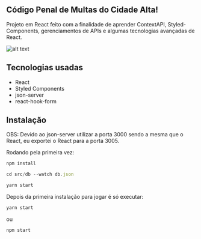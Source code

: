 ## Código Penal de Multas do Cidade Alta!
Projeto em React feito com a finalidade de aprender ContextAPI, Styled-Components, gerenciamentos de APIs e algumas tecnologias avançadas de React.

![alt text](https://mir-s3-cdn-cf.behance.net/project_modules/fs/e75ab292133855.5e43970f7bc8d.png)

## Tecnologias usadas 
  
* React
* Styled Components
* json-server
* react-hook-form


## Instalação

OBS: Devido ao json-server utilizar a porta 3000 sendo a mesma que o React, eu exportei o React para a porta 3005.

Rodando pela primeira vez:

```javascript
npm install
```

```javascript
cd src/db --watch db.json
```

```javascript
yarn start
```



Depois da primeira instalação para jogar é só executar:

```javascript
yarn start
```

ou 

```javascript
npm start
```
